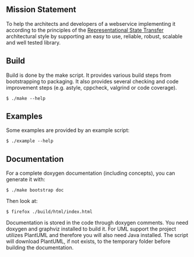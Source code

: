 Mission Statement
-----------------

To help the architects and developers of a webservice implementing it according to the principles of the [Representational State Transfer](http://www.ics.uci.edu/~fielding/pubs/dissertation/top.htm "Roy Thomas Fieldings dissertation") architectural style by supporting an easy to use, reliable, robust, scalable and well tested library.

Build
-----

Build is done by the make script. It provides various build steps from bootstrapping to packaging. It also provides several checking and code improvement steps (e.g. astyle, cppcheck, valgrind or code coverage).

    $ ./make --help

Examples
--------

Some examples are provided by an example script:

    $ ./example --help

Documentation
-------------

For a complete doxygen documentation (including concepts), you can generate it with:

    $ ./make bootstrap doc

Then look at:

    $ firefox ./build/html/index.html

Documentation is stored in the code through doxygen comments. You need doxygen and graphviz installed to build it.
For UML support the project utilizes PlantUML and therefore you will also need Java installed. The script will download PlantUML, if not exists, to the temporary folder before building the documentation.

